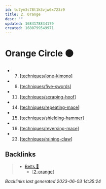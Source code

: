 ```yaml
---
id: tu7ym3s78t1k3vjw6x723z9
title: 2. Orange
desc: ""
updated: 1684178834179
created: 1680799549971
---
```


# Orange Circle 🟠

- 7. [[techniques/lone-kimono]]
- 9. [[techniques/five-swords]]
- 11. [[techniques/scraping-hoof]]
- 14. [[techniques/repeating-mace]]
- 15. [[techniques/shielding-hammer]]
- 19. [[techniques/reversing-mace]]
- 23. [[techniques/raining-claw]]

[//begin]: # "Autogenerated link references for markdown compatibility"
[techniques/lone-kimono]: ../techniques/lone-kimono "Lone Kimono"
[techniques/five-swords]: ../techniques/five-swords "Five Swords"
[techniques/scraping-hoof]: ../techniques/scraping-hoof "Scraping Hoof"
[techniques/repeating-mace]: ../techniques/repeating-mace "Repeating Mace"
[techniques/shielding-hammer]: ../techniques/shielding-hammer "Shielding Hammer"
[techniques/reversing-mace]: ../techniques/reversing-mace "Reversing Mace"
[techniques/raining-claw]: ../techniques/raining-claw "Raining Claw"
[//end]: # "Autogenerated link references"

## Backlinks

> - [Belts 🥋](..\belts.md)
>   - [[2-orange]]

_Backlinks last generated 2023-06-03 14:35:24_

[//begin]: # "Autogenerated link references for markdown compatibility"
[techniques/lone-kimono]: ../techniques/lone-kimono "Lone Kimono"
[techniques/five-swords]: ../techniques/five-swords "Five Swords"
[techniques/scraping-hoof]: ../techniques/scraping-hoof "Scraping Hoof"
[techniques/repeating-mace]: ../techniques/repeating-mace "Repeating Mace"
[techniques/shielding-hammer]: ../techniques/shielding-hammer "Shielding Hammer"
[techniques/reversing-mace]: ../techniques/reversing-mace "Reversing Mace"
[techniques/raining-claw]: ../techniques/raining-claw "Raining Claw"
[2-orange]: 2-orange "2. Orange"
[//end]: # "Autogenerated link references"